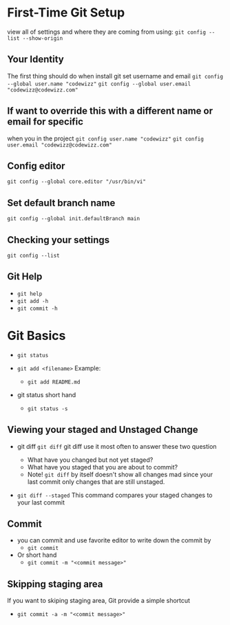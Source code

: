 # First-Time Git Setup
view all of settings and where they are coming from using:
`git config --list --show-origin`

## Your Identity
The first thing should do when install git
set username and email
`git config --global user.name "codewizz"`
`git config --global user.email "codewizz@codewizz.com"`

## If want to override this with a different name or email for specific
when you in the project
`git config user.name "codewizz"`
`git config user.email "codewizz@codewizz.com"`

## Config editor
`git config --global core.editor "/usr/bin/vi"`

## Set default branch name
`git config --global init.defaultBranch main`

## Checking your settings
`git config --list`

## Git Help
* `git help`
* `git add -h`
* `git commit -h`

# Git Basics
* `git status`
* `git add <filename>`
    Example:
    * `git add README.md`

* git status short hand
    * `git status -s`

## Viewing your staged and Unstaged Change
* git diff `git diff`
    git diff use it most often to answer these two question
    * What have you changed but not yet staged?
    * What have you staged that you are about to commit?
    * Note! `git diff` by itself doesn't show all changes mad since
    your last commit only changes that are still unstaged.

* `git diff --staged`
    This command compares your staged changes to your last commit

## Commit
* you can commit and use favorite editor to write down the commit by
    * `git commit`
* Or short hand
    * `git commit -m "<commit message>"`

## Skipping staging area
If you want to skiping staging area, Git provide a simple shortcut
* `git commit -a -m "<commit message>"`
